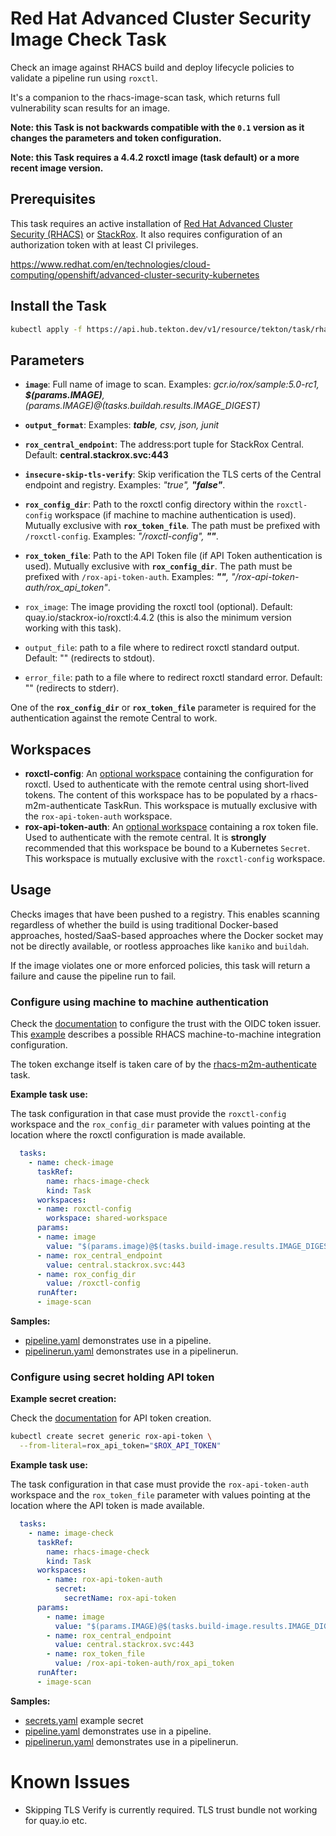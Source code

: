 # Red Hat Advanced Cluster Security Image Check Task

Check an image against RHACS build and deploy lifecycle policies to validate a
pipeline run using `roxctl`.

It's a companion to the rhacs-image-scan task, which returns full vulnerability
scan results for an image.

**Note: this Task is not backwards compatible with the `0.1` version as it
changes the parameters and token configuration.**

**Note: this Task requires a 4.4.2 roxctl image (task default) or a more recent
image version.**

## Prerequisites

This task requires an active installation of [Red Hat Advanced Cluster Security (RHACS)](https://www.redhat.com/en/resources/advanced-cluster-security-for-kubernetes-datasheet)
or [StackRox](https://www.stackrox.io/).  It also requires configuration of
an authorization token with at least CI privileges.

<https://www.redhat.com/en/technologies/cloud-computing/openshift/advanced-cluster-security-kubernetes>

## Install the Task

```bash
kubectl apply -f https://api.hub.tekton.dev/v1/resource/tekton/task/rhacs-image-check/4.0/raw
```

## Parameters

- **`image`**: Full name of image to scan. Examples: _gcr.io/rox/sample:5.0-rc1,
**$(params.IMAGE)**, $(params.IMAGE)@$(tasks.buildah.results.IMAGE_DIGEST)_
- **`output_format`**:  Examples: _**table**, csv, json, junit_

- **`rox_central_endpoint`**: The address:port tuple for StackRox Central.
Default: **central.stackrox.svc:443**
- **`insecure-skip-tls-verify`**: Skip verification the TLS certs of the Central
endpoint and registry. Examples: _"true", **"false"**_.
- **`rox_config_dir`**: Path to the roxctl config directory within
the `roxctl-config` workspace (if machine to machine authentication is used).
Mutually exclusive with **`rox_token_file`**. The path must be prefixed with
`/roxctl-config`. Examples: _"/roxctl-config", **""**_.
- **`rox_token_file`**: Path to the API Token file (if API Token authentication
is used). Mutually exclusive with **`rox_config_dir`**. The path must be
prefixed with `/rox-api-token-auth`.
Examples: _**""**, "/rox-api-token-auth/rox_api_token"_.
- `rox_image`: The image providing the roxctl tool (optional).
Default: quay.io/stackrox-io/roxctl:4.4.2
(this is also the minimum version working with this task). 
- `output_file`: path to a file where to redirect roxctl standard output.
Default: "" (redirects to stdout).
- `error_file`: path to a file where to redirect roxctl standard error.
Default: "" (redirects to stderr).

One of the **`rox_config_dir`** or **`rox_token_file`** parameter is required
for the authentication against the remote Central to work.

## Workspaces

- **roxctl-config**: An [optional workspace](https://github.com/tektoncd/pipeline/blob/main/docs/workspaces.md#optional-workspaces)
containing the configuration for roxctl. Used to authenticate with the remote
central using short-lived tokens. The content of this workspace has to be
populated by a rhacs-m2m-authenticate TaskRun. This workspace is mutually
exclusive with the `rox-api-token-auth` workspace.
- **rox-api-token-auth**: An [optional workspace](https://github.com/tektoncd/pipeline/blob/main/docs/workspaces.md#optional-workspaces)
containing a rox token file. Used to authenticate with the remote central. It
is **strongly** recommended that this workspace be bound to a Kubernetes
`Secret`. This workspace is mutually exclusive with the `roxctl-config`
workspace.

## Usage

Checks images that have been pushed to a registry.  This enables scanning
regardless of whether the build is using traditional Docker-based approaches,
hosted/SaaS-based approaches where the Docker socket may not be directly
available, or rootless approaches like `kaniko` and `buildah`.

If the image violates one or more enforced policies, this task will return a
failure and cause the pipeline run to fail.

### Configure using machine to machine authentication

Check the [documentation](https://docs.openshift.com/acs/operating/manage-user-access/configure-short-lived-access.html#configure-short-lived-access_configure-short-lived-access)
to configure the trust with the OIDC token issuer. This
[example](../../rhacs-m2m-authenticate/0.1/samples/configure-m2m.md) describes
a possible RHACS machine-to-machine integration configuration.

The token exchange itself is taken care of by the
[rhacs-m2m-authenticate](../../rhacs-m2m-authenticate) task.

**Example task use:**

The task configuration in that case must provide the `roxctl-config` workspace
and the `rox_config_dir` parameter with values pointing at the location where
the roxctl configuration is made available.

```yaml
  tasks:
    - name: check-image
      taskRef:
        name: rhacs-image-check
        kind: Task
      workspaces:
      - name: roxctl-config
        workspace: shared-workspace
      params:
      - name: image
        value: "$(params.image)@$(tasks.build-image.results.IMAGE_DIGEST)"
      - name: rox_central_endpoint
        value: central.stackrox.svc:443
      - name: rox_config_dir
        value: /roxctl-config
      runAfter:
      - image-scan
```

**Samples:**

* [pipeline.yaml](samples/with-m2m-token/pipeline.yaml) demonstrates use in a
pipeline.
* [pipelinerun.yaml](samples/with-m2m-token/pipelinerun.yaml) demonstrates use
in a pipelinerun.


### Configure using secret holding API token

**Example secret creation:**

Check the [documentation](https://docs.openshift.com/acs/configuration/configure-api-token.html)
for API token creation.

```bash
kubectl create secret generic rox-api-token \
  --from-literal=rox_api_token="$ROX_API_TOKEN"
```

**Example task use:**

The task configuration in that case must provide the `rox-api-token-auth`
workspace and the `rox_token_file` parameter with values pointing at the
location where the API token is made available.

```yaml
  tasks:
    - name: image-check
      taskRef:
        name: rhacs-image-check
        kind: Task
      workspaces:
        - name: rox-api-token-auth
          secret:
            secretName: rox-api-token
      params:
        - name: image
          value: "$(params.IMAGE)@$(tasks.build-image.results.IMAGE_DIGEST)"
        - name: rox_central_endpoint
          value: central.stackrox.svc:443
        - name: rox_token_file
          value: /rox-api-token-auth/rox_api_token
      runAfter:
      - image-scan
```

**Samples:**

- [secrets.yaml](samples/with-api-token/secrets.yaml) example secret
- [pipeline.yaml](samples/with-api-token/pipeline.yaml) demonstrates use in a
pipeline.
- [pipelinerun.yaml](samples/with-api-token/pipelinerun.yaml) demonstrates use
in a pipelinerun.

# Known Issues

* Skipping TLS Verify is currently required. TLS trust bundle not working for
quay.io etc.

